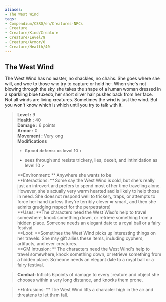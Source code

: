```yaml
---
aliases:
- The West Wind
tags:
- Compendium/CSRD/en/Creatures-NPCs
- Creature
- Creature/Kind/Creature
- Creature/Level/9
- Creature/Armor/0
- Creature/Health/40
---
```


  
## The West Wind  
The West Wind has no master, no shackles, no chains. She goes where she will, and woe to those who try to capture or hold her. When she's not blowing through the sky, she takes the shape of a human woman dressed in a sparkling blue tuxedo, her short silver hair pushed back from her face.
	Not all winds are living creatures. Sometimes the wind is just the wind. But you won't know which is which until you try to talk with it.  

  
> **Level :** 9  
> **Health :** 40  
> **Damage :** 6 points  
> **Armor :** 0  
> **Movement :** Very long  
> **Modifications**  
>- Speed defense as level 10 >
>  
>- sees through and resists trickery, lies, deceit, and intimidation as level 10 >
>  
> **Environment: ** Anywhere she wants to be  
> **Interactions: ** Some say the West Wind is cold, but she's really just an introvert and prefers to spend most of her time traveling alone. However, she's actually very warm hearted and is likely to help those in need. She does not respond well to trickery, traps, or attempts to force her hand (unless they're terribly clever or smart, and then she admits grudging respect for the perpetrators).  
> **Uses: **The characters need the West Wind's help to travel somewhere, knock something down, or retrieve something from a hidden place. Someone needs an elegant date to a royal ball or a fairy festival.  
> **Loot: **Sometimes the West Wind picks up interesting things on her travels. She may gift allies these items, including cyphers, artifacts, and even creatures.  
> **GM Intrusion: ** The characters need the West Wind's help to travel somewhere, knock something down, or retrieve something from a hidden place. Someone needs an elegant date to a royal ball or a fairy festival.  

> **Combat:** 
> Inflicts 6 points of damage to every creature and object she chooses within a very long distance, and knocks them prone.  
  

> **Intrusions: ** 
> The West Wind lifts a character high in the air and threatens to let them fall.  

